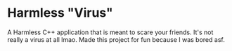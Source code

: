 # Harmless "Virus"

A Harmless C++ application that is meant to scare your friends. It's not really a virus at all lmao.
Made this project for fun because I was bored asf.
